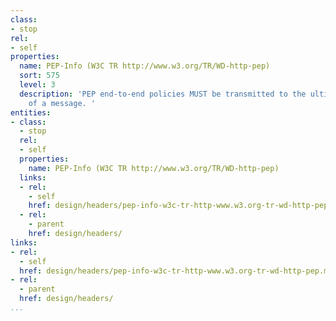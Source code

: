 ```yaml
---
class:
- stop
rel:
- self
properties:
  name: PEP-Info (W3C TR http://www.w3.org/TR/WD-http-pep)
  sort: 575
  level: 3
  description: 'PEP end-to-end policies MUST be transmitted to the ultimate recipient
    of a message. '
entities:
- class:
  - stop
  rel:
  - self
  properties:
    name: PEP-Info (W3C TR http://www.w3.org/TR/WD-http-pep)
  links:
  - rel:
    - self
    href: design/headers/pep-info-w3c-tr-http-www.w3.org-tr-wd-http-pep.md
  - rel:
    - parent
    href: design/headers/
links:
- rel:
  - self
  href: design/headers/pep-info-w3c-tr-http-www.w3.org-tr-wd-http-pep.md
- rel:
  - parent
  href: design/headers/
...
```

